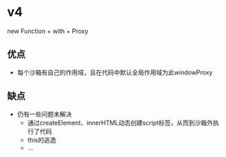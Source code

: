 # v4

new Function + with + Proxy

## 优点

- 每个沙箱有自己的作用域，且在代码中默认全局作用域为此windowProxy

## 缺点

- 仍有一些问题未解决
  - 通过createElement、innerHTML动态创建script标签，从而到沙箱外执行了代码
  - this的逃逸
  - ...
